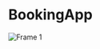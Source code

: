 # BookingApp
![Frame 1](https://user-images.githubusercontent.com/48169745/235286864-6160e32a-df5a-4f55-a631-4e718d82045a.png)
